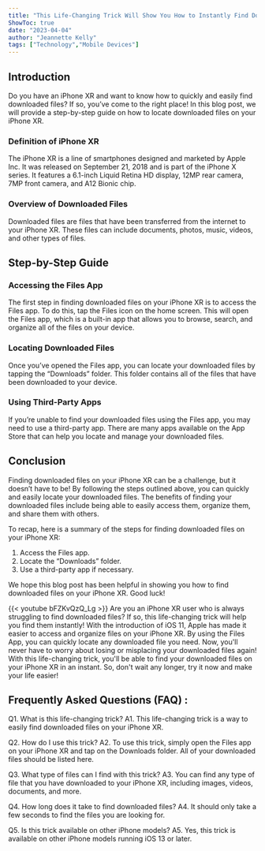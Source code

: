 ```yaml
---
title: "This Life-Changing Trick Will Show You How to Instantly Find Downloaded Files on Your iPhone XR!"
ShowToc: true 
date: "2023-04-04"
author: "Jeannette Kelly" 
tags: ["Technology","Mobile Devices"]
---
```

## Introduction

Do you have an iPhone XR and want to know how to quickly and easily find downloaded files? If so, you’ve come to the right place! In this blog post, we will provide a step-by-step guide on how to locate downloaded files on your iPhone XR.

### Definition of iPhone XR

The iPhone XR is a line of smartphones designed and marketed by Apple Inc. It was released on September 21, 2018 and is part of the iPhone X series. It features a 6.1-inch Liquid Retina HD display, 12MP rear camera, 7MP front camera, and A12 Bionic chip.

### Overview of Downloaded Files

Downloaded files are files that have been transferred from the internet to your iPhone XR. These files can include documents, photos, music, videos, and other types of files.

## Step-by-Step Guide

### Accessing the Files App

The first step in finding downloaded files on your iPhone XR is to access the Files app. To do this, tap the Files icon on the home screen. This will open the Files app, which is a built-in app that allows you to browse, search, and organize all of the files on your device.

### Locating Downloaded Files

Once you’ve opened the Files app, you can locate your downloaded files by tapping the “Downloads” folder. This folder contains all of the files that have been downloaded to your device.

### Using Third-Party Apps

If you’re unable to find your downloaded files using the Files app, you may need to use a third-party app. There are many apps available on the App Store that can help you locate and manage your downloaded files.

## Conclusion

Finding downloaded files on your iPhone XR can be a challenge, but it doesn’t have to be! By following the steps outlined above, you can quickly and easily locate your downloaded files. The benefits of finding your downloaded files include being able to easily access them, organize them, and share them with others.

To recap, here is a summary of the steps for finding downloaded files on your iPhone XR:

1. Access the Files app.
2. Locate the “Downloads” folder.
3. Use a third-party app if necessary.

We hope this blog post has been helpful in showing you how to find downloaded files on your iPhone XR. Good luck!

{{< youtube bFZKvQzQ_Lg >}} 
Are you an iPhone XR user who is always struggling to find downloaded files? If so, this life-changing trick will help you find them instantly! With the introduction of iOS 11, Apple has made it easier to access and organize files on your iPhone XR. By using the Files App, you can quickly locate any downloaded file you need. Now, you'll never have to worry about losing or misplacing your downloaded files again! With this life-changing trick, you'll be able to find your downloaded files on your iPhone XR in an instant. So, don't wait any longer, try it now and make your life easier!

## Frequently Asked Questions (FAQ) :
Q1. What is this life-changing trick?
A1. This life-changing trick is a way to easily find downloaded files on your iPhone XR.

Q2. How do I use this trick?
A2. To use this trick, simply open the Files app on your iPhone XR and tap on the Downloads folder. All of your downloaded files should be listed here.

Q3. What type of files can I find with this trick?
A3. You can find any type of file that you have downloaded to your iPhone XR, including images, videos, documents, and more.

Q4. How long does it take to find downloaded files?
A4. It should only take a few seconds to find the files you are looking for.

Q5. Is this trick available on other iPhone models?
A5. Yes, this trick is available on other iPhone models running iOS 13 or later.


